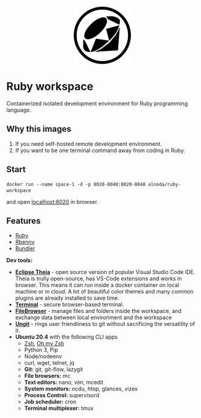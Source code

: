<p align="center">
  <img src="./img/ruby-circle.svg" alt="Ruby logo" width="150">
</p>  

# Ruby workspace 

Containerized isolated development environment for Ruby programming language.

## Why this images

1. If you need self-hosted remote development environment.
2. If you want to be one terminal command away from coding in Ruby.

## Start
 
```
docker run --name space-1 -d -p 8020-8040:8020-8040 alnoda/ruby-workspace
```  

and open [localhost:8020](http://localhost:8020) in browser.  

## Features

- [Ruby](https://www.ruby-lang.org/) 
- [Rbennv](https://github.com/rbenv/rbenv)
- [Bundler](https://bundler.io/)

**Dev tools:**

- [**Eclipse Theia**](https://theia-ide.org/docs/) - open source version of popular Visual Studio Code IDE. Theia is trully open-source, has 
VS-Code extensions and works in browser. This means it can run inside a docker container on local machine or in cloud. A lot of beautiful color themes and many common plugins are already installed to save time.
- [**Terminal**](https://github.com/tsl0922/ttyd) - secure browser-based terminal.
- [**FileBrowser**](https://github.com/filebrowser/filebrowser)  - manage files and folders inside the workspace, and exchange data between local environment and the workspace
- [**Ungit**](https://github.com/FredrikNoren/ungit) - rings user friendliness to git without sacrificing the versatility of it.
- **Ubuntu 20.4** with the following CLI apps
    - [Zsh](https://www.zsh.org/), [Oh my Zsh](https://ohmyz.sh/)
    - Python 3, Pip 
    - Node/nodeenv
    - curl, wget, telnet, jq
    - **Git:** git, git-flow, lazygit 
    - **File browsers:** mc
    - **Text editors:** nano, vim, mcedit
    - **System monitors:** ncdu, htop, glances, vizex
    - **Process Control:** supervisord
    - **Job scheduler:** cron
    - **Terminal multiplexer:** tmux 
